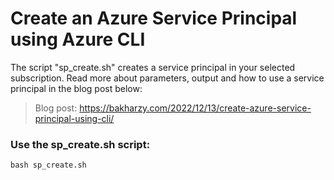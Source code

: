 # Create an Azure Service Principal using Azure CLI
The script "sp_create.sh" creates a service principal in your selected subscription. Read more about parameters, output and how to use a service principal in the blog post below: 

> Blog post: https://bakharzy.com/2022/12/13/create-azure-service-principal-using-cli/

### Use the sp_create.sh script: 

```console
bash sp_create.sh
```